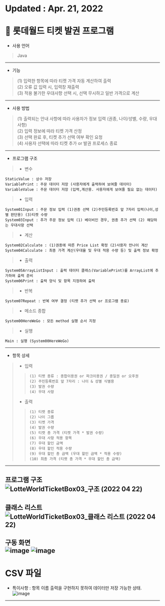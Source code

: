 Updated : Apr. 21, 2022 <br/><br/>
🎢 롯데월드 티켓 발권 프로그램 <br/> 
=====================================
+ 사용 언어<br/>
> Java<br/>
-------------------------------------
+ 기능<br/>
> (1) 입력한 항목에 따라 티켓 가격 자동 계산하여 출력<br/>
> (2) 오류 값 입력 시, 입력창 재출력<br/>
> (3) 적용 불가한 우대사항 선택 시, 선택 무시하고 일반 가격으로 계산<br/>
-------------------------------------
+ 사용 방법 <br/>
> (1) 출력되는 안내 사항에 따라 사용자가 정보 입력 (권종, 나이/성별, 수량, 우대사항) <br/>
> (2) 입력 정보에 따라 티켓 가격 산정 <br/>
> (3) 선택 완료 후, 티켓 추가 선택 여부 확인 요청 <br/>
> (4) 사용자 선택에 따라 티켓 추가 or 발권 프로세스 종료 <br/>
-------------------------------------
+ 프로그램 구조
>+ 변수
<pre><code>StaticValue : 상수 저장 
VariablePrint : 주문 데이터 저장 (사용자에게 출력하여 보여줄 데이터)
VariableValue : 주문 데이터 저장 (입력,계산용. 사용자에게 보여줄 필요 없는 데이터)
</code></pre>
>+ 입력
<pre><code>System01Input : 주문 정보 입력 (1)권종 선택 (2)주민등록번호 앞 7자리 입력(나이,성별 판단용) (3)티켓 수량
System03Input : 추가 주문 정보 입력 (1) 베이비인 경우, 권종 추가 선택 (2) 해당하는 우대사항 선택
</code></pre>
>+ 계산
<pre><code>System02Calculate : (1)권종에 따른 Price List 확정 (2)사용자 만나이 계산
System04Calculate : 최종 가격 계산(우대율 및 우대 적용 수량 등) 및 출력 정보 확정  
</code></pre>
>+ 출력 
<pre><code>System05ArrayListInput : 출력 데이터 클래스(VariablePrint)를 ArrayList에 추가하여 출력 준비
System06Print : 출력 양식 및 항목 지정하여 출력
</code></pre>
>+ 반복
<pre><code>System07Repeat : 반복 여부 결정 (티켓 추가 선택 or 프로그램 종료)
</code></pre>
>+ 메소드 종합    
<pre><code>System00HereWeGo : 모든 method 실행 순서 지정
</code></pre>
>+ 실행
<pre><code>Main : 실행 (System00HereWeGo)
</code></pre>
-------------------------------------
+ 항목 상세
>+ 입력<br/>
>>`(1) 티켓 종류 : 종합이용권 or 파크이용권 / 종일권 or 오후권`<br/>
>>`(2) 주민등록번호 앞 7자리 : 나이 & 성별 식별용`<br/>
>>`(3) 발권 수량`<br/>
>>`(4) 우대 사항`<br/>
</code></pre>
>+ 출력<br/>
>>`(1) 티켓 종류`<br/>
>>`(2) 나이 그룹`<br/>
>>`(3) 티켓 가격`<br/>
>>`(4) 발권 수량`<br/>
>>`(5) 티켓 총 가격 (티켓 가격 * 발권 수량)` <br/>
>>`(6) 우대 사항 적용 항목`<br/>
>>`(7) 우대 할인 금액`<br/>
>>`(8) 우대 할인 적용 수량`<br/>
>>`(9) 우대 할인 총 금액 (우대 할인 금액 * 적용 수량)`<br/>
>>`(10) 최종 가격 (티켓 총 가격 * 우대 할인 총 금액)`<br/>
-------------------------------------
프로그램 구조 <br/> 
![LotteWorldTicketBox03_구조 (2022 04 22)](https://user-images.githubusercontent.com/100850714/164425116-1737741f-edef-4fbd-85cb-693b37371a54.jpg)
-------------------------------------
클래스 리스트 <br/> 
![LotteWorldTicketBox03_클래스 리스트 (2022 04 22)](https://user-images.githubusercontent.com/100850714/164425148-b9ec59a1-0a7f-46b3-8ecc-6fbc0bc56a47.jpg)
-------------------------------------
구동 화면<br/>
![image](https://user-images.githubusercontent.com/100850714/164576934-fb9976a1-b452-49ed-bf11-4094e0f81222.png)
![image](https://user-images.githubusercontent.com/100850714/164576964-71db4098-0e90-48f9-9f1b-734054d9cad8.png)
-------------------------------------
# CSV 파일<br/>
+ 특이사항 : 항목 이름 출력을 구현하지 못하여 데이터만 저장 가능한 상태.
![image](https://user-images.githubusercontent.com/100850714/164616697-234bed3a-de03-47cf-846b-a80a92e5ffb9.png)
-------------------------------------
